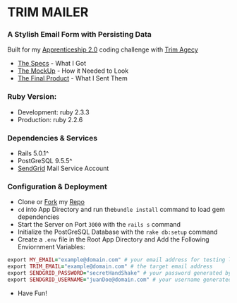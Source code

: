 # TRIM MAILER
### A Stylish Email Form with Persisting Data
Built for my [Apprenticeship 2.0](http://trimagency.com/apprentice/) coding challenge with [Trim Agecy](http://trimagency.com/)

* [The Specs](https://github.com/MiguelDotL/trim_mailer/blob/master/CodeChallengeSpec.pdf) - What I Got
* [The MockUp](https://www.dropbox.com/s/fcmmghnfrszfk6l/codingchallenge.psd?dl=0) - How it Needed to Look
* [The Final Product](https://trim-mailer.herokuapp.com/) - What I Sent Them

### Ruby Version:
* Development: ruby 2.3.3
* Production:  ruby 2.2.6

### Dependencies & Services
* Rails 5.0.1^
* PostGreSQL 9.5.5^
* [SendGrid](https://sendgrid.com) Mail Service Account

### Configuration & Deployment
* Clone or [Fork](https://github.com/MiguelDotL/trim_mailer#fork-destination-box) my [Repo](https://github.com/MiguelDotL/trim_mailer)
* `cd` into App Directory and run the`bundle install` command to load gem dependencies
* Start the Server on Port `3000` with the `rails s` command 
* Initialize the PostGreSQL Database with the `rake db:setup` command
* Create a `.env` file in the Root App Directory and Add the Following Enviornment Variables:
```ruby
export MY_EMAIL="example@domain.com" # your email address for testing live results
export TRIM_EMAIL="example@domain.com" # the target email address
export SENDGRID_PASSWORD="secretHandShake" # your password generated by SendGrid
export SENDGRID_USERNAME="juanDoe@domain.com" # your username generated by SendGrid
```
* Have Fun!
